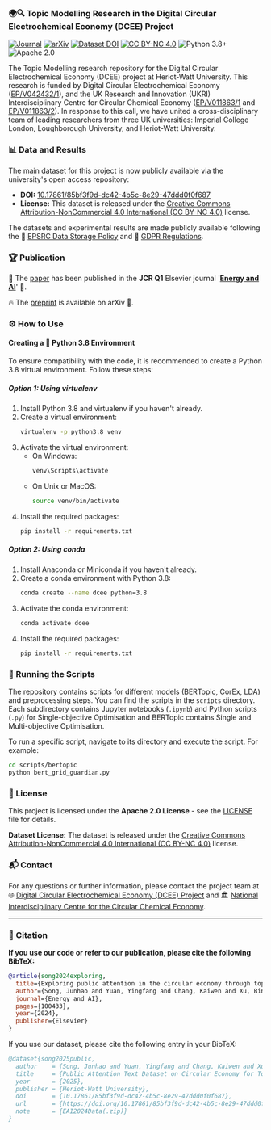 ### 🌍🔍 Topic Modelling Research in the Digital Circular Electrochemical Economy (DCEE) Project

<p align="left">
  <a href="https://www.sciencedirect.com/science/article/pii/S2666546824000995"><img src="https://img.shields.io/badge/Journal-Energy%20and%20AI-orange.svg?logo=elsevier" alt="Journal"></a>
  <a href="https://arxiv.org/abs/2405.10452"><img src="https://img.shields.io/badge/arXiv-2405.10452-b31b1b.svg?logo=arxiv" alt="arXiv"></a>
  <a href="https://doi.org/10.17861/85bf3f9d-dc42-4b5c-8e29-47ddd0f0f687"><img src="https://img.shields.io/badge/dataset-DOI%3A10.17861%2F85bf3f9d--dc42--4b5c--8e29--47ddd0f0f687-blue.svg?logo=dataverse" alt="Dataset DOI"></a>
  <a href="https://creativecommons.org/licenses/by-nc/4.0/"><img src="https://img.shields.io/badge/Data%20License-CC%20BY--NC%204.0-lightgrey.svg?logo=creativecommons" alt="CC BY-NC 4.0"></a>
  <img src="https://img.shields.io/badge/python-3.8%2B-blue.svg?logo=python" alt="Python 3.8+">
  <img src="https://img.shields.io/badge/License-Apache%202.0-green.svg?logo=apache" alt="Apache 2.0">
</p>

The Topic Modelling research repository for the Digital Circular Electrochemical Economy (DCEE) project at Heriot-Watt University. This research is funded by Digital Circular Electrochemical Economy ([EP/V042432/1](https://gow.epsrc.ukri.org/NGBOViewGrant.aspx?GrantRef=EP/V042432/1)), and the UK Research and Innovation (UKRI) Interdisciplinary Centre for Circular Chemical Economy ([EP/V011863/1](https://gow.epsrc.ukri.org/NGBOViewGrant.aspx?GrantRef=EP/V011863/1) and [EP/V011863/2](https://gow.epsrc.ukri.org/NGBOViewGrant.aspx?GrantRef=EP/V011863/2)). In response to this call, we have united a cross-disciplinary team of leading researchers from three UK universities: Imperial College London, Loughborough University, and Heriot-Watt University.

### 📊 Data and Results

The main dataset for this project is now publicly available via the university's open access repository:

- **DOI:** [10.17861/85bf3f9d-dc42-4b5c-8e29-47ddd0f0f687](https://doi.org/10.17861/85bf3f9d-dc42-4b5c-8e29-47ddd0f0f687)
- **License:** This dataset is released under the [Creative Commons Attribution-NonCommercial 4.0 International (CC BY-NC 4.0)](https://creativecommons.org/licenses/by-nc/4.0/) license.

The datasets and experimental results are made publicly available following the 🔐 [EPSRC Data Storage Policy](https://www.ukri.org/who-we-are/epsrc/our-policies-and-standards/policy-framework-on-research-data/principles/) and 📜 [GDPR Regulations](https://gdpr-info.eu/).

### 🏆 Publication

🎊 The [paper](https://www.sciencedirect.com/science/article/pii/S2666546824000995) has been published in the **JCR Q1** Elsevier journal '**[Energy and AI](https://www.sciencedirect.com/journal/energy-and-ai)**' 🎉. 

🔥 The [preprint](https://arxiv.org/abs/2405.10452) is available on arXiv 🚀.

### ⚙️ How to Use

#### Creating a 🐍 Python 3.8 Environment

To ensure compatibility with the code, it is recommended to create a Python 3.8 virtual environment. Follow these steps:

##### Option 1: Using virtualenv

1. Install Python 3.8 and virtualenv if you haven't already.
2. Create a virtual environment:
   ```sh
   virtualenv -p python3.8 venv
   ```
3. Activate the virtual environment:
   - On Windows:
     ```sh
     venv\Scripts\activate
     ```
   - On Unix or MacOS:
     ```sh
     source venv/bin/activate
     ```
4. Install the required packages:
   ```sh
   pip install -r requirements.txt
   ```

##### Option 2: Using conda

1. Install Anaconda or Miniconda if you haven't already.
2. Create a conda environment with Python 3.8:
   ```sh
   conda create --name dcee python=3.8
   ```
3. Activate the conda environment:
   ```sh
   conda activate dcee
   ```
4. Install the required packages:
   ```sh
   pip install -r requirements.txt
   ```

### 🚀 Running the Scripts

The repository contains scripts for different models (BERTopic, CorEx, LDA) and preprocessing steps. You can find the scripts in the `scripts` directory. Each subdirectory contains Jupyter notebooks (`.ipynb`) and Python scripts (`.py`) for Single-objective Optimisation and BERTopic contains Single and Multi-objective Optimisation.

To run a specific script, navigate to its directory and execute the script. For example:
```sh
cd scripts/bertopic
python bert_grid_guardian.py
```

### 📜 License

This project is licensed under the **Apache 2.0 License** - see the [LICENSE](LICENSE) file for details.

**Dataset License:** The dataset is released under the [Creative Commons Attribution-NonCommercial 4.0 International (CC BY-NC 4.0)](https://creativecommons.org/licenses/by-nc/4.0/) license.

### 📬 Contact

For any questions or further information, please contact the project team at 🌐 [Digital Circular Electrochemical Economy (DCEE) Project](https://dcee.org.uk/) and 🏛️ [National Interdisciplinary Centre for the Circular Chemical Economy](https://www.circular-chemical.org/).

---

### 🔖 Citation

**If you use our code or refer to our publication, please cite the following BibTeX:**

```bibtex
@article{song2024exploring,
  title={Exploring public attention in the circular economy through topic modelling with twin hyperparameter optimisation},
  author={Song, Junhao and Yuan, Yingfang and Chang, Kaiwen and Xu, Bing and Xuan, Jin and Pang, Wei},
  journal={Energy and AI},
  pages={100433},
  year={2024},
  publisher={Elsevier}
}
```

If you use our dataset, please cite the following entry in your BibTeX:

```bibtex
@dataset{song2025public,
  author    = {Song, Junhao and Yuan, Yingfang and Chang, Kaiwen and Xu, Bing and Xuan, Jin and Pang, Wei},
  title     = {Public Attention Text Dataset on Circular Economy for Topic Modelling},
  year      = {2025},
  publisher = {Heriot-Watt University},
  doi       = {10.17861/85bf3f9d-dc42-4b5c-8e29-47ddd0f0f687},
  url       = {https://doi.org/10.17861/85bf3f9d-dc42-4b5c-8e29-47ddd0f0f687},
  note      = {EAI2024Data(.zip)}
}
```